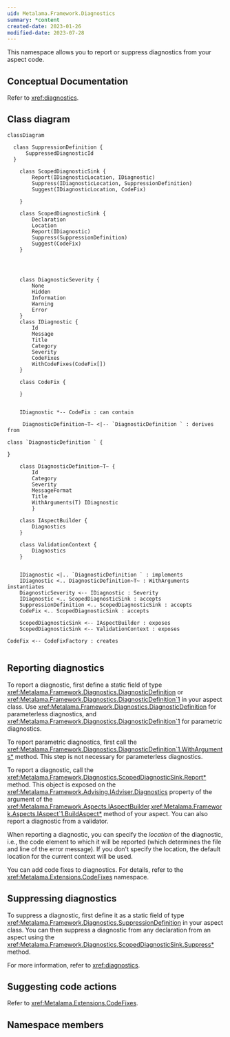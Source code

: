 ```yaml
---
uid: Metalama.Framework.Diagnostics
summary: *content
created-date: 2023-01-26
modified-date: 2023-07-28
---
```


This namespace allows you to report or suppress diagnostics from your aspect code.

## Conceptual Documentation

Refer to <xref:diagnostics>.

## Class diagram

```mermaid
classDiagram

  class SuppressionDefinition {
      SuppressedDiagnosticId
  }

    class ScopedDiagnosticSink {
        Report(IDiagnosticLocation, IDiagnostic)
        Suppress(IDiagnosticLocation, SuppressionDefinition)
        Suggest(IDiagnosticLocation, CodeFix)

    }

    class ScopedDiagnosticSink {
        Declaration
        Location
        Report(IDiagnostic)
        Suppress(SuppressionDefinition)
        Suggest(CodeFix)
    }




    class DiagnosticSeverity {
        None
        Hidden
        Information
        Warning
        Error
    }
    class IDiagnostic {
        Id
        Message
        Title
        Category
        Severity
        CodeFixes
        WithCodeFixes(CodeFix[])
    }

    class CodeFix {

    }


    IDiagnostic *-- CodeFix : can contain

     DiagnosticDefinition~T~ <|-- `DiagnosticDefinition ` : derives from

class `DiagnosticDefinition ` {

}

    class DiagnosticDefinition~T~ {
        Id
        Category
        Severity
        MessageFormat
        Title
        WithArguments(T) IDiagnostic
        }

    class IAspectBuilder {
        Diagnostics
    }

    class ValidationContext {
        Diagnostics
    }


    IDiagnostic <|.. `DiagnosticDefinition ` : implements
    IDiagnostic <.. DiagnosticDefinition~T~ : WithArguments instantiates
    DiagnosticSeverity <-- IDiagnostic : Severity
    IDiagnostic <.. ScopedDiagnosticSink : accepts
    SuppressionDefinition <.. ScopedDiagnosticSink : accepts
    CodeFix <.. ScopedDiagnosticSink : accepts

    ScopedDiagnosticSink <-- IAspectBuilder : exposes
    ScopedDiagnosticSink <-- ValidationContext : exposes

CodeFix <-- CodeFixFactory : creates


```

## Reporting diagnostics

To report a diagnostic, first define a static field of type <xref:Metalama.Framework.Diagnostics.DiagnosticDefinition> or <xref:Metalama.Framework.Diagnostics.DiagnosticDefinition`1> in your aspect class. Use <xref:Metalama.Framework.Diagnostics.DiagnosticDefinition> for parameterless diagnostics, and <xref:Metalama.Framework.Diagnostics.DiagnosticDefinition`1> for parametric diagnostics.

To report parametric diagnostics, first call the <xref:Metalama.Framework.Diagnostics.DiagnosticDefinition`1.WithArguments*> method. This step is not necessary for parameterless diagnostics.

To report a diagnostic, call the <xref:Metalama.Framework.Diagnostics.ScopedDiagnosticSink.Report*> method. This object is exposed on the <xref:Metalama.Framework.Advising.IAdviser.Diagnostics> property of the argument of the <xref:Metalama.Framework.Aspects.IAspectBuilder>.<xref:Metalama.Framework.Aspects.IAspect`1.BuildAspect*> method of your aspect. You can also report a diagnostic from a validator.

When reporting a diagnostic, you can specify the *location* of the diagnostic, i.e., the code element to which it will be reported (which determines the file and line of the error message). If you don't specify the location, the default location for the current context will be used.

You can add code fixes to diagnostics. For details, refer to the <xref:Metalama.Extensions.CodeFixes> namespace.

## Suppressing diagnostics

To suppress a diagnostic, first define it as a static field of type <xref:Metalama.Framework.Diagnostics.SuppressionDefinition> in your aspect class.
You can then suppress a diagnostic from any declaration from an aspect using the <xref:Metalama.Framework.Diagnostics.ScopedDiagnosticSink.Suppress*> method.

For more information, refer to <xref:diagnostics>.

## Suggesting code actions

Refer to <xref:Metalama.Extensions.CodeFixes>.

## Namespace members

